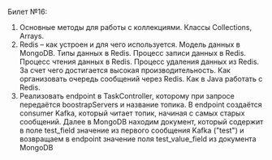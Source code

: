 Билет №16:
1.  Основные методы для работы с коллекциями. Классы Collections, Arrays.
2. 	Redis – как устроен и для чего используется. Модель данных в MongoDB. Типы данных в Redis. Процесс записи данных в Redis. Процесс чтения данных в Redis. Процесс удаления данных из Redis. За счет чего достигается высокая производительность. Как организовать очередь сообщений через Redis. Как в Java работать с Redis.
3.  Реализовать endpoint в TaskController, которому при запросе передаётся boostrapServers и название топика. В endpoint создаётся consumer Kafka, который читает топик, начиная с самых старых сообщений. Далее в MongoDB находим документ, который содержит в поле test_field значение из первого сообщения Kafka ("test") и возвращаем в endpoint значение поля test_value_field из документа MongoDB